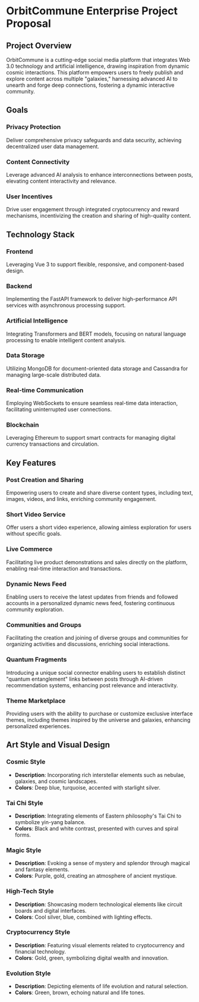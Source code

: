 # OrbitCommune Enterprise Project Proposal

## Project Overview
OrbitCommune is a cutting-edge social media platform that integrates Web 3.0 technology and artificial intelligence, drawing inspiration from dynamic cosmic interactions. This platform empowers users to freely publish and explore content across multiple "galaxies," harnessing advanced AI to unearth and forge deep connections, fostering a dynamic interactive community.

## Goals
### Privacy Protection
Deliver comprehensive privacy safeguards and data security, achieving decentralized user data management.

### Content Connectivity
Leverage advanced AI analysis to enhance interconnections between posts, elevating content interactivity and relevance.

### User Incentives
Drive user engagement through integrated cryptocurrency and reward mechanisms, incentivizing the creation and sharing of high-quality content.

## Technology Stack
### Frontend
Leveraging Vue 3 to support flexible, responsive, and component-based design.

### Backend
Implementing the FastAPI framework to deliver high-performance API services with asynchronous processing support.

### Artificial Intelligence
Integrating Transformers and BERT models, focusing on natural language processing to enable intelligent content analysis.

### Data Storage
Utilizing MongoDB for document-oriented data storage and Cassandra for managing large-scale distributed data.

### Real-time Communication
Employing WebSockets to ensure seamless real-time data interaction, facilitating uninterrupted user connections.

### Blockchain
Leveraging Ethereum to support smart contracts for managing digital currency transactions and circulation.

## Key Features
### Post Creation and Sharing
Empowering users to create and share diverse content types, including text, images, videos, and links, enriching community engagement.

### Short Video Service
Offer users a short video experience, allowing aimless exploration for users without specific goals.

### Live Commerce
Facilitating live product demonstrations and sales directly on the platform, enabling real-time interaction and transactions.

### Dynamic News Feed
Enabling users to receive the latest updates from friends and followed accounts in a personalized dynamic news feed, fostering continuous community exploration.

### Communities and Groups
Facilitating the creation and joining of diverse groups and communities for organizing activities and discussions, enriching social interactions.

### Quantum Fragments
Introducing a unique social connector enabling users to establish distinct "quantum entanglement" links between posts through AI-driven recommendation systems, enhancing post relevance and interactivity.

### Theme Marketplace
Providing users with the ability to purchase or customize exclusive interface themes, including themes inspired by the universe and galaxies, enhancing personalized experiences.

## Art Style and Visual Design
### Cosmic Style
- **Description**: Incorporating rich interstellar elements such as nebulae, galaxies, and cosmic landscapes.
- **Colors**: Deep blue, turquoise, accented with starlight silver.

### Tai Chi Style
- **Description**: Integrating elements of Eastern philosophy's Tai Chi to symbolize yin-yang balance.
- **Colors**: Black and white contrast, presented with curves and spiral forms.

### Magic Style
- **Description**: Evoking a sense of mystery and splendor through magical and fantasy elements.
- **Colors**: Purple, gold, creating an atmosphere of ancient mystique.

### High-Tech Style
- **Description**: Showcasing modern technological elements like circuit boards and digital interfaces.
- **Colors**: Cool silver, blue, combined with lighting effects.

### Cryptocurrency Style
- **Description**: Featuring visual elements related to cryptocurrency and financial technology.
- **Colors**: Gold, green, symbolizing digital wealth and innovation.

### Evolution Style
- **Description**: Depicting elements of life evolution and natural selection.
- **Colors**: Green, brown, echoing natural and life tones.
